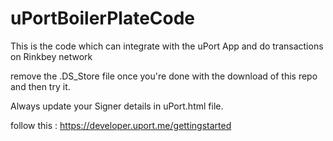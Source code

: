 # uPortBoilerPlateCode
This is the code which can integrate with the uPort App and do transactions on Rinkbey network

remove the .DS_Store file once you're done with the download of this repo and then try it.

Always update your Signer details in uPort.html file.

follow this : https://developer.uport.me/gettingstarted  
